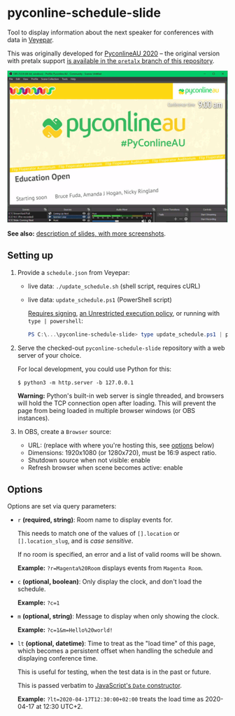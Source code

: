 # pyconline-schedule-slide

Tool to display information about the next speaker for conferences with data in [Veyepar][].

This was originally developed for [PyconlineAU 2020][pyconau2020] – the original version with pretalx support [is available in the `pretalx` branch of this repository][pretalx].

![screenshot - schedule in OBS](./screenshots/obs.jpg)

**See also:** [description of slides, with more screenshots](./slides.md).

## Setting up

1. Provide a `schedule.json` from Veyepar:

   * live data: `./update_schedule.sh` (shell script, requires cURL)

   * live data: `update_schedule.ps1` (PowerShell script)

     [Requires signing][ps-sign], [an Unrestricted execution policy][ps-unrestricted], or running with `type | powershell`:

     ```powershell
     PS C:\...\pyconline-schedule-slide> type update_schedule.ps1 | powershell
     ```

2. Serve the checked-out `pyconline-schedule-slide` repository with a web server of your choice.

   For local development, you could use Python for this:

   ```shell
   $ python3 -m http.server -b 127.0.0.1
   ```

   **Warning:** Python's built-in web server is single threaded, and browsers will hold the TCP connection open after loading. This will prevent the page from being loaded in multiple browser windows (or OBS instances).

3. In OBS, create a `Browser` source:

   * URL: (replace with where you're hosting this, see [options](#options) below)
   * Dimensions: 1920x1080 (or 1280x720), must be 16:9 aspect ratio.
   * Shutdown source when not visible: enable
   * Refresh browser when scene becomes active: enable

## Options

Options are set via query parameters:

* `r` **(required, string)**: Room name to display events for.

  This needs to match one of the values of `[].location` or `[].location_slug`, and is _case sensitive_.

  If no room is specified, an error and a list of valid rooms will be shown.

  **Example:** `?r=Magenta%20Room` displays events from `Magenta Room`.

* `c` **(optional, boolean)**: Only display the clock, and don't load the schedule.

  **Example:** `?c=1`

* `m` **(optional, string)**: Message to display when only showing the clock.

  **Example:** `?c=1&m=Hello%20world!`

* `lt` **(optional, datetime)**: Time to treat as the "load time" of this page, which becomes a persistent offset when handling the schedule and displaying conference time.

  This is useful for testing, when the test data is in the past or future.

  This is passed verbatim to [JavaScript's `Date` constructor][date].

  **Example:** `?lt=2020-04-17T12:30:00+02:00` treats the load time as 2020-04-17 at 12:30 UTC+2.

[date]: https://developer.mozilla.org/en-US/docs/Web/JavaScript/Reference/Global_Objects/Date/Date
[pretalx]: https://github.com/xfxf/pyconline-schedule-slide/tree/pretalx
[pyconau2020]: https://2020.pycon.org.au/
[ps-sign]: https://docs.microsoft.com/en-us/powershell/module/microsoft.powershell.core/about/about_signing?view=powershell-7
[ps-unrestricted]: https://docs.microsoft.com/en-us/powershell/module/microsoft.powershell.core/about/about_execution_policies?view=powershell-7#unrestricted
[veyepar]: https://github.com/CarlFK/veyepar